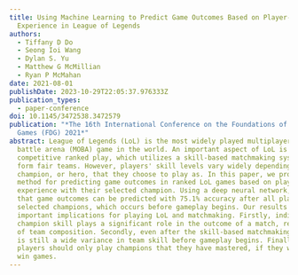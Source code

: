 ```yaml
---
title: Using Machine Learning to Predict Game Outcomes Based on Player-Champion
  Experience in League of Legends
authors:
  - Tiffany D Do
  - Seong Ioi Wang
  - Dylan S. Yu
  - Matthew G McMillian
  - Ryan P McMahan
date: 2021-08-01
publishDate: 2023-10-29T22:05:37.976333Z
publication_types:
  - paper-conference
doi: 10.1145/3472538.3472579
publication: "*The 16th International Conference on the Foundations of Digital
  Games (FDG) 2021*"
abstract: League of Legends (LoL) is the most widely played multiplayer online
  battle arena (MOBA) game in the world. An important aspect of LoL is
  competitive ranked play, which utilizes a skill-based matchmaking system to
  form fair teams. However, players' skill levels vary widely depending on which
  champion, or hero, that they choose to play as. In this paper, we propose a
  method for predicting game outcomes in ranked LoL games based on players'
  experience with their selected champion. Using a deep neural network, we found
  that game outcomes can be predicted with 75.1% accuracy after all players have
  selected champions, which occurs before gameplay begins. Our results have
  important implications for playing LoL and matchmaking. Firstly, individual
  champion skill plays a significant role in the outcome of a match, regardless
  of team composition. Secondly, even after the skill-based matchmaking, there
  is still a wide variance in team skill before gameplay begins. Finally,
  players should only play champions that they have mastered, if they want to
  win games.
---
```

